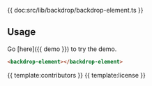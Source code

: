 {{ doc:src/lib/backdrop/backdrop-element.ts }}

## Usage

Go [here]({{ demo }}) to try the demo.

```html
<backdrop-element></backdrop-element>
```

{{ template:contributors }}
{{ template:license }}
